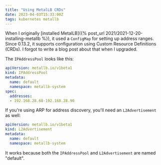 ```yaml
---
title: "Using MetalLB CRDs"
date: 2023-04-03T15:33:00Z
tags: kubernetes metallb
---
```


When I originally [installed MetalLB]({% post_url 2021/2021-12-20-installing-metallb %}), it used a `ConfigMap` for
setting up address ranges. Since 0.13.2, it supports configuration using Custom Resource Definitions (CRDs). I forgot to
write a blog post about that when I upgraded.

The `IPAddressPool` looks like this:

```yaml
apiVersion: metallb.io/v1beta1
kind: IPAddressPool
metadata:
  name: default
  namespace: metallb-system
spec:
  addresses:
  - 192.168.28.60-192.168.28.90
```

If you're using ARP for address discovery, you'll need an `L2Advertisement` as well:

```yaml
apiVersion: metallb.io/v1beta1
kind: L2Advertisement
metadata:
  name: default
  namespace: metallb-system
```

It works because both the `IPAddressPool` and `L2Advertisement` are named "default".
